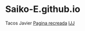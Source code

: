 # Saiko-E.github.io
Tacos Javier
<a href='https://saiko-e.github.io/webprotecsa/'>Pagina recreada</a>
<a href='https://saiko-e.github.io/iij/'>IJJ</a>

